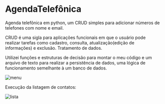 # AgendaTelefônica
Agenda telefônica em python, um CRUD simples para adicionar números de telefones com nome e email.

CRUD é uma sigla para aplicações funcionais em que o usuário pode realizar tarefas como cadastro, consulta, atualização(edição de informações) e exclusão. Tratamento de dados.

Utilizei funções e estruturas de decisão para montar o meu código e um arquivo de texto para realizar a persistência de dados, uma lógica de funcionamento semelhante à um banco de dados.

![menu](https://github.com/joaovitorcidralv/Agenda-Telefonica/assets/119749953/c275cf7b-9024-44af-ba84-7c72b2534a13)

Execução da listagem de contatos:

![lista](https://github.com/joaovitorcidralv/Agenda-Telefonica/assets/119749953/d1a34b72-c420-4c19-a1f1-65e846007d50)

